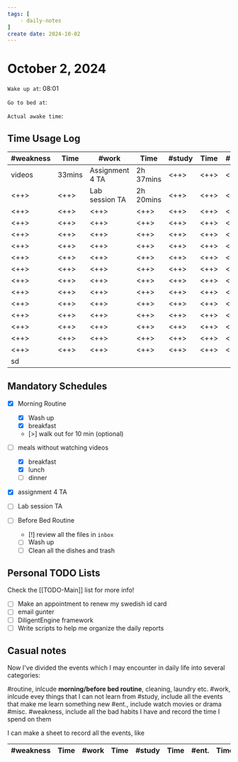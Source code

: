 ```yaml
---
tags: [
    - daily-notes
]
create date: 2024-10-02
---
```


# October 2, 2024

`Wake up at`: 08:01

`Go to bed at`: 

`Actual awake time`: 

## Time Usage Log

| #weakness | Time   | #work           | Time      | #study | Time | #ent. | Time | #routine | Time | #misc. | Time |
|-----------|--------|-----------------|-----------|--------|------|-------|------|----------|------|--------|------|
| videos    | 33mins | Assignment 4 TA | 2h 37mins | <++>   | <++> | <++>  | <++> | Market   | <++> | <++>   | <++> |
| <++>      | <++>   | Lab session TA  | 2h 20mins | <++>   | <++> | <++>  | <++> | <++>     | <++> | <++>   | <++> |
| <++>      | <++>   | <++>            | <++>      | <++>   | <++> | <++>  | <++> | <++>     | <++> | <++>   | <++> |
| <++>      | <++>   | <++>            | <++>      | <++>   | <++> | <++>  | <++> | <++>     | <++> | <++>   | <++> |
| <++>      | <++>   | <++>            | <++>      | <++>   | <++> | <++>  | <++> | <++>     | <++> | <++>   | <++> |
| <++>      | <++>   | <++>            | <++>      | <++>   | <++> | <++>  | <++> | <++>     | <++> | <++>   | <++> |
| <++>      | <++>   | <++>            | <++>      | <++>   | <++> | <++>  | <++> | <++>     | <++> | <++>   | <++> |
| <++>      | <++>   | <++>            | <++>      | <++>   | <++> | <++>  | <++> | <++>     | <++> | <++>   | <++> |
| <++>      | <++>   | <++>            | <++>      | <++>   | <++> | <++>  | <++> | <++>     | <++> | <++>   | <++> |
| <++>      | <++>   | <++>            | <++>      | <++>   | <++> | <++>  | <++> | <++>     | <++> | <++>   | <++> |
| <++>      | <++>   | <++>            | <++>      | <++>   | <++> | <++>  | <++> | <++>     | <++> | <++>   | <++> |
| <++>      | <++>   | <++>            | <++>      | <++>   | <++> | <++>  | <++> | <++>     | <++> | <++>   | <++> |
| <++>      | <++>   | <++>            | <++>      | <++>   | <++> | <++>  | <++> | <++>     | <++> | <++>   | <++> |
| <++>      | <++>   | <++>            | <++>      | <++>   | <++> | <++>  | <++> | <++>     | <++> | <++>   | <++> |
| <++>      | <++>   | <++>            | <++>      | <++>   | <++> | <++>  | <++> | <++>     | <++> | <++>   | <++> |
| sd        |


## Mandatory Schedules

- [x] Morning Routine 
    - [x] Wash up
    - [x] breakfast
    - [>] walk out for 10 min (optional)

- [ ] meals without watching videos
    - [x] breakfast
    - [x] lunch
    - [ ] dinner

- [x] assignment 4 TA
- [ ] Lab session TA

- [ ] Before Bed Routine
    - [!] review all the files in `inbox`
    - [ ] Wash up
    - [ ] Clean all the dishes and trash
    
## Personal TODO Lists

Check the [[TODO-Main]] list for more info!

- [ ] Make an appointment to renew my swedish id card
- [ ] email gunter
- [ ] DiligentEngine framework
- [ ] Write scripts to help me organize the daily reports

## Casual notes

Now I've divided the events which I may encounter in daily life into several categories:

#routine, inlcude **morning/before bed routine**, cleaning, laundry etc.
#work, inlcude evey things that I can not learn from
#study, include all the events that make me learn something new
#ent., include watch movies or drama
#misc.
#weakness, include all the bad habits I have and record the time I spend on them

I can make a sheet to record all the events, like

| #weakness | Time | #work | Time | #study | Time | #ent. | Time | #routine | Time | #misc. | Time |
|-----------|------|-------|------|--------|------|-------|------|----------|------|--------|------|

